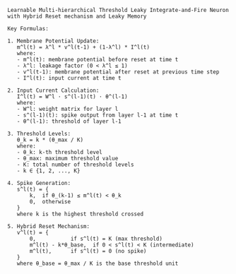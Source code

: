     Learnable Multi-hierarchical Threshold Leaky Integrate-and-Fire Neuron
    with Hybrid Reset mechanism and Leaky Memory

    Key Formulas:

    1. Membrane Potential Update:
       m^l(t) = λ^l * v^l(t-1) + (1-λ^l) * I^l(t)
       where:
       - m^l(t): membrane potential before reset at time t
       - λ^l: leakage factor (0 < λ^l ≤ 1)
       - v^l(t-1): membrane potential after reset at previous time step
       - I^l(t): input current at time t

    2. Input Current Calculation:
       I^l(t) = W^l · s^(l-1)(t) · θ^(l-1)
       where:
       - W^l: weight matrix for layer l
       - s^(l-1)(t): spike output from layer l-1 at time t
       - θ^(l-1): threshold of layer l-1

    3. Threshold Levels:
       θ_k = k * (θ_max / K)
       where:
       - θ_k: k-th threshold level
       - θ_max: maximum threshold value
       - K: total number of threshold levels
       - k ∈ {1, 2, ..., K}

    4. Spike Generation:
       s^l(t) = {
           k,  if θ_(k-1) ≤ m^l(t) < θ_k
           0,  otherwise
       }
       where k is the highest threshold crossed

    5. Hybrid Reset Mechanism:
       v^l(t) = {
           0,           if s^l(t) = K (max threshold)
           m^l(t) - k*θ_base,  if 0 < s^l(t) < K (intermediate)
           m^l(t),      if s^l(t) = 0 (no spike)
       }
       where θ_base = θ_max / K is the base threshold unit
